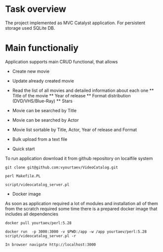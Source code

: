 
# Task overview

The project implemented as MVC Catalyst application. For persistent storage used SQLite DB. 

# Main functionaliy

Application supports main CRUD functional, that allows
* Create new movie
* Update already created movie
* Read the list of all movies and detailed information about each one
** Title of the movie
** Year of release
** Format distribution (DVD/VHS/Blue-Ray)
** Stars
* Movie can be searched by Title
* Movie can be searched by Actor
* Movie list sortable by Title, Actor, Year of release and Format
* Bulk upload from a text file

* Quick start

To run application download it from github repository on localfile system

```
git clone git@github.com:vyourtaev/VideoCatalog.git 

perl Makefile.PL

script/videocatalog_server.pl 
```

* Docker image

As soon as application required a lot of modules and installation all of them from the scratch required some time there is a prepared docker image that includes all dependencies

```
docker pull yourtaev/perl:5.28

docker run  -p 3000:3000 -v $PWD:/app -w /app yourtaev/perl:5.28 script/videocatalog_server.pl -r

In browser navigate http://localhost:3000

```





 

